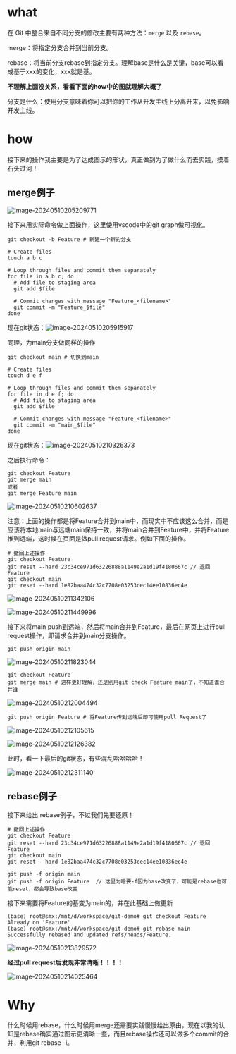 # what

在 Git 中整合来自不同分支的修改主要有两种方法：`merge` 以及 `rebase`。

merge：将指定分支合并到当前分支。

rebase：将当前分支rebase到指定分支。理解base是什么是关键，base可以看成基于xxx的变化，xxx就是基。



**不理解上面没关系，看看下面的how中的图就理解大概了**



分支是什么：使用分支意味着你可以把你的工作从开发主线上分离开来，以免影响开发主线。

# how

接下来的操作我主要是为了达成图示的形状，真正做到为了做什么而去实践，摸着石头过河！
## merge例子



![image-20240510205209771](./imgs/git_merge_rebase/image-20240510205209771.png)

接下来用实际命令做上面操作，这里使用vscode中的git graph做可视化。

```shell
git checkout -b Feature # 新建一个新的分支

# Create files
touch a b c

# Loop through files and commit them separately
for file in a b c; do
  # Add file to staging area
  git add $file

  # Commit changes with message "Feature_<filename>"
  git commit -m "Feature_$file"
done
```

现在git状态：![image-20240510205915917](./imgs/git_merge_rebase/image-20240510205915917.png)

同理，为main分支做同样的操作

```shell
git checkout main # 切换到main

# Create files
touch d e f

# Loop through files and commit them separately
for file in d e f; do
  # Add file to staging area
  git add $file

  # Commit changes with message "Feature_<filename>"
  git commit -m "main_$file"
done
```

现在git状态：![image-20240510210326373](./imgs/git_merge_rebase/image-20240510210326373.png)

之后执行命令：

```shell
git checkout Feature
git merge main
或者
git merge Feature main
```

![image-20240510210602637](./imgs/git_merge_rebase/image-20240510210602637.png)

注意：上面的操作都是将Feature合并到main中，而现实中不应该这么合并，而是应该将本地main与远端main保持一致，并将main合并到Feature中，并将Feature推到远端，这时候在页面是做pull request请求。例如下面的操作。



```shell
# 撤回上述操作
git checkout Feature
git reset --hard 23c34ce971d63226888a1149e2a1d19f4180667c // 退回Feature
git checkout main
git reset --hard 1e82baa474c32c7708e03253cec14ee10836ec4e
```



![image-20240510211342106](./imgs/git_merge_rebase/image-20240510211342106.png)

![image-20240510211449996](./imgs/git_merge_rebase/image-20240510211449996.png)

接下来将main push到远端，然后将main合并到Feature，最后在网页上进行pull request操作，即请求合并到main分支操作。

```shell
git push origin main
```

![image-20240510211823044](./imgs/git_merge_rebase/image-20240510211823044.png)

```shell
git checkout Feature 
git merge main # 这样更好理解，还是别用git check Feature main了，不知道谁合并谁 
```

![image-20240510212004494](./imgs/git_merge_rebase/image-20240510212004494.png)

```shell
git push origin Feature # 将Feature传到远端后即可使用pull Request了
```

![image-20240510212105615](./imgs/git_merge_rebase/image-20240510212105615.png)

![image-20240510212126382](./imgs/git_merge_rebase/image-20240510212126382.png)

此时，看一下最后的git状态，有些混乱哈哈哈哈！

![image-20240510212311140](./imgs/git_merge_rebase/image-20240510212311140.png)

## rebase例子

接下来给出 rebase例子，不过我们先要还原！

```shell
# 撤回上述操作
git checkout Feature
git reset --hard 23c34ce971d63226888a1149e2a1d19f4180667c // 退回Feature
git checkout main
git reset --hard 1e82baa474c32c7708e03253cec14ee10836ec4e

git push -f origin main
git push -f origin Feature  // 这里为啥要-f因为base改变了，可能是rebase也可能reset，都会导致base改变
```



接下来需要将Feature的基变为main的，并在此基础上做更新

```shell
(base) root@smx:/mnt/d/workspace/git-demo# git checkout Feature 
Already on 'Feature'
(base) root@smx:/mnt/d/workspace/git-demo# git rebase main
Successfully rebased and updated refs/heads/Feature.
```

![image-20240510213829572](./imgs/git_merge_rebase/image-20240510213829572.png)

**经过pull request后发现非常清晰！！！！**

![image-20240510214025464](./imgs/git_merge_rebase/image-20240510214025464.png)



# Why

什么时候用rebase，什么时候用merge还需要实践慢慢给出原由，现在以我的认知是rebase确实通过图示更清晰一些，而且rebase操作还可以做多个commit的合并，利用git rebase -i。